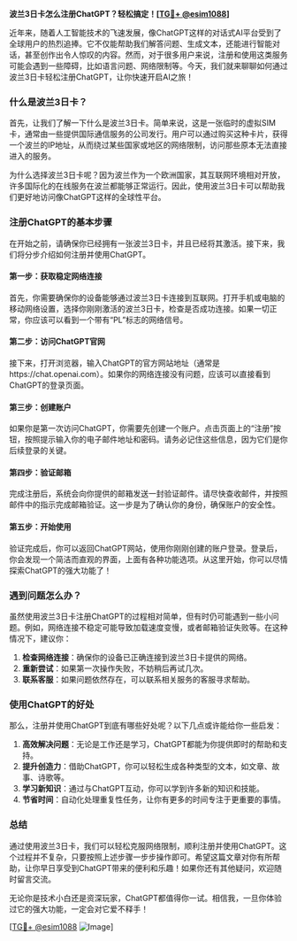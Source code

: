 **波兰3日卡怎么注册ChatGPT？轻松搞定！[[TG💪+ @esim1088](https://t.me/s/esim1088)]**

近年来，随着人工智能技术的飞速发展，像ChatGPT这样的对话式AI平台受到了全球用户的热烈追捧。它不仅能帮助我们解答问题、生成文本，还能进行智能对话，甚至创作出令人惊叹的内容。然而，对于很多用户来说，注册和使用这类服务可能会遇到一些障碍，比如语言问题、网络限制等。今天，我们就来聊聊如何通过波兰3日卡轻松注册ChatGPT，让你快速开启AI之旅！

### 什么是波兰3日卡？

首先，让我们了解一下什么是波兰3日卡。简单来说，这是一张临时的虚拟SIM卡，通常由一些提供国际通信服务的公司发行。用户可以通过购买这种卡片，获得一个波兰的IP地址，从而绕过某些国家或地区的网络限制，访问那些原本无法直接进入的服务。

为什么选择波兰3日卡呢？因为波兰作为一个欧洲国家，其互联网环境相对开放，许多国际化的在线服务在波兰都能够正常运行。因此，使用波兰3日卡可以帮助我们更好地访问像ChatGPT这样的全球性平台。

### 注册ChatGPT的基本步骤

在开始之前，请确保你已经拥有一张波兰3日卡，并且已经将其激活。接下来，我们将分步介绍如何注册并使用ChatGPT。

#### 第一步：获取稳定网络连接

首先，你需要确保你的设备能够通过波兰3日卡连接到互联网。打开手机或电脑的移动网络设置，选择你刚刚激活的波兰3日卡，检查是否成功连接。如果一切正常，你应该可以看到一个带有“PL”标志的网络信号。

#### 第二步：访问ChatGPT官网

接下来，打开浏览器，输入ChatGPT的官方网站地址（通常是https://chat.openai.com）。如果你的网络连接没有问题，应该可以直接看到ChatGPT的登录页面。

#### 第三步：创建账户

如果你是第一次访问ChatGPT，你需要先创建一个账户。点击页面上的“注册”按钮，按照提示输入你的电子邮件地址和密码。请务必记住这些信息，因为它们是你后续登录的关键。

#### 第四步：验证邮箱

完成注册后，系统会向你提供的邮箱发送一封验证邮件。请尽快查收邮件，并按照邮件中的指示完成邮箱验证。这一步是为了确认你的身份，确保账户的安全性。

#### 第五步：开始使用

验证完成后，你可以返回ChatGPT网站，使用你刚刚创建的账户登录。登录后，你会发现一个简洁而直观的界面，上面有各种功能选项。从这里开始，你可以尽情探索ChatGPT的强大功能了！

### 遇到问题怎么办？

虽然使用波兰3日卡注册ChatGPT的过程相对简单，但有时仍可能遇到一些小问题。例如，网络连接不稳定可能导致加载速度变慢，或者邮箱验证失败等。在这种情况下，建议你：

1. **检查网络连接**：确保你的设备已正确连接到波兰3日卡提供的网络。
2. **重新尝试**：如果第一次操作失败，不妨稍后再试几次。
3. **联系客服**：如果问题依然存在，可以联系相关服务的客服寻求帮助。

### 使用ChatGPT的好处

那么，注册并使用ChatGPT到底有哪些好处呢？以下几点或许能给你一些启发：

1. **高效解决问题**：无论是工作还是学习，ChatGPT都能为你提供即时的帮助和支持。
2. **提升创造力**：借助ChatGPT，你可以轻松生成各种类型的文本，如文章、故事、诗歌等。
3. **学习新知识**：通过与ChatGPT互动，你可以学到许多新的知识和技能。
4. **节省时间**：自动化处理重复性任务，让你有更多的时间专注于更重要的事情。

### 总结

通过使用波兰3日卡，我们可以轻松克服网络限制，顺利注册并使用ChatGPT。这个过程并不复杂，只要按照上述步骤一步步操作即可。希望这篇文章对你有所帮助，让你早日享受到ChatGPT带来的便利和乐趣！如果你还有其他疑问，欢迎随时留言交流。

无论你是技术小白还是资深玩家，ChatGPT都值得你一试。相信我，一旦你体验过它的强大功能，一定会对它爱不释手！

[[TG💪+ @esim1088](https://t.me/s/esim1088) ![Image](https://i.postimg.cc/4NQfJmqS/Snipaste-2025-05-13-00-14-12.png)]